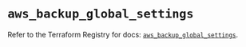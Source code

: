 # `aws_backup_global_settings`

Refer to the Terraform Registry for docs: [`aws_backup_global_settings`](https://registry.terraform.io/providers/hashicorp/aws/5.76.0/docs/resources/backup_global_settings).
